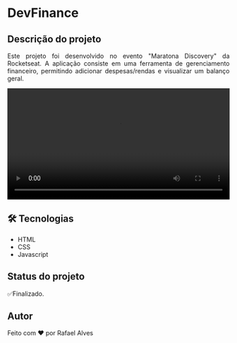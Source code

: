 # DevFinance

## Descrição do projeto
<p align="justify">Este projeto foi desenvolvido no evento "Maratona Discovery" da Rocketseat. A aplicação consiste em uma ferramenta de gerenciamento financeiro, permitindo adicionar despesas/rendas e visualizar um balanço geral.</p>

<div align="center" >
    <video autoplay src="./assets/2022-09-11 20-33-52 (online-video-cutter.com).mp4" width="100%"></video>
</div>

<div align="center" >
  
</div>

## 🛠 Tecnologias
- HTML
- CSS
- Javascript

## Status do projeto
<p align="justify">✅Finalizado.</p>

## Autor
<p align="justify">Feito com ❤️ por Rafael Alves</p>